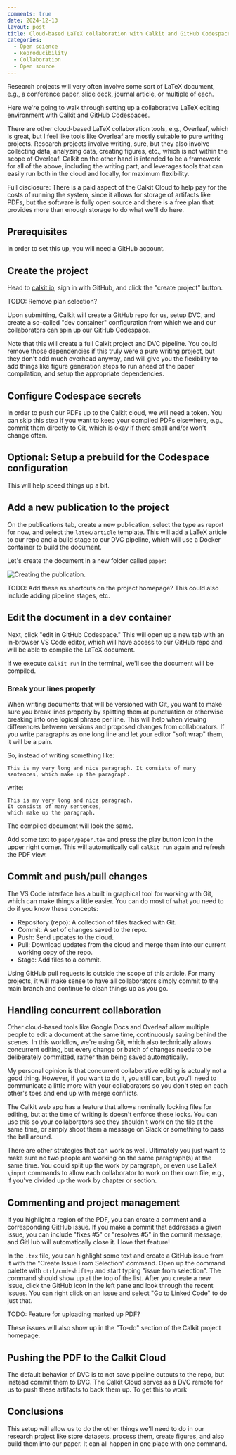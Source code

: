 ```yaml
---
comments: true
date: 2024-12-13
layout: post
title: Cloud-based LaTeX collaboration with Calkit and GitHub Codespaces
categories:
  - Open science
  - Reproducibility
  - Collaboration
  - Open source
---
```


Research projects will very often involve some sort of LaTeX document,
e.g., a conference paper, slide deck, journal article,
or multiple of each.

Here we're going to walk through setting up a collaborative LaTeX editing
environment with Calkit and GitHub Codespaces.

There are other cloud-based LaTeX collaboration tools,
e.g., Overleaf, which is great,
but I feel like tools like Overleaf are
mostly suitable to pure writing projects.
Research projects involve writing, sure,
but they also involve collecting data,
analyzing data, creating figures, etc.,
which is not within the scope of Overleaf.
Calkit on the other hand is intended to be a framework for all of the above,
including the writing part,
and leverages tools that can easily run both in the cloud and locally,
for maximum flexibility.

Full disclosure: There is a paid aspect of the Calkit Cloud
to help pay for the costs of running the system,
since it allows for storage of artifacts like PDFs,
but the software is fully open source and there is a free plan
that provides more than enough storage to do what we'll do here.

## Prerequisites

In order to set this up, you will need a GitHub account.

## Create the project

Head to [calkit.io](https://calkit.io),
sign in with GitHub,
and click the "create project" button.

TODO: Remove plan selection?

Upon submitting, Calkit will create a GitHub repo for us,
setup DVC,
and create a so-called "dev container" configuration from
which we and our collaborators can spin up our GitHub Codespace.

Note that this will create a full Calkit project and DVC pipeline.
You could remove those dependencies if this truly were a pure writing
project,
but they don't add much overhead anyway,
and will give you the flexibility to add things like figure generation
steps to run ahead of the paper compilation,
and setup the appropriate dependencies.

## Configure Codespace secrets

In order to push our PDFs up to the Calkit cloud,
we will need a token.
You can skip this step if you want to keep your compiled PDFs elsewhere,
e.g., commit them directly to Git,
which is okay if there small and/or won't change often.

## Optional: Setup a prebuild for the Codespace configuration

This will help speed things up a bit.

## Add a new publication to the project

On the publications tab,
create a new publication,
select the type as report for now,
and select the `latex/article` template.
This will add a LaTeX article to our repo and a build stage to our
DVC pipeline,
which will use a Docker container to build the document.

Let's create the document in a new folder called `paper`:

![Creating the publication.](TODO)

TODO: Add these as shortcuts on the project homepage?
This could also include adding pipeline stages, etc.

## Edit the document in a dev container

Next, click "edit in GitHub Codespace."
This will open up a new tab with an in-browser VS Code
editor, which will have access to our GitHub repo
and will be able to compile the LaTeX document.

If we execute `calkit run` in the terminal,
we'll see the document will be compiled.

### Break your lines properly

When writing documents that will be versioned with Git,
you want to make sure you break lines properly
by splitting them at punctuation or otherwise breaking into one
logical phrase per line.
This will help when viewing differences between versions
and proposed changes from collaborators.
If you write paragraphs as one long line and let your editor "soft wrap"
them,
it will be a pain.

So, instead of writing something like:

```
This is my very long and nice paragraph. It consists of many sentences, which make up the paragraph.
```

write:

```
This is my very long and nice paragraph.
It consists of many sentences,
which make up the paragraph.
```

The compiled document will look the same.

Add some text to `paper/paper.tex` and press the play button icon
in the upper right corner.
This will automatically call `calkit run` again and refresh the PDF view.

## Commit and push/pull changes

The VS Code interface has a built in graphical tool for working with Git,
which can make things a little easier.
You can do most of what you need to do if you know these concepts:

- Repository (repo): A collection of files tracked with Git.
- Commit: A set of changes saved to the repo.
- Push: Send updates to the cloud.
- Pull: Download updates from the cloud and merge them into our current
  working copy of the repo.
- Stage: Add files to a commit.

Using GitHub pull requests is outside the scope of this article.
For many projects,
it will make sense to have all collaborators simply commit
to the main branch and continue to clean things up as you go.

## Handling concurrent collaboration

Other cloud-based tools like Google Docs and Overleaf
allow multiple people to edit a document at the same time,
continuously saving behind the scenes.
In this workflow, we're using Git,
which also technically allows concurrent editing,
but every change or batch of changes needs to be deliberately committed,
rather than being saved automatically.

My personal opinion is that concurrent collaborative editing is
actually not a good thing.
However, if you want to do it,
you still can,
but you'll need to communicate a little more with your collaborators
so you don't step on each other's toes and end up with merge conflicts.

The Calkit web app has a feature that allows nominally locking files for
editing,
but at the time of writing is doesn't enforce these locks.
You can use this so your collaborators see they shouldn't
work on the file at the same time,
or simply shoot them a message on Slack or something to pass the ball around.

There are other strategies that can work as well.
Ultimately you just want to make sure no two people are working on the same
paragraph(s) at the same time.
You could split up the work by paragraph,
or even use LaTeX `\input` commands to allow each collaborator to work
on their own file, e.g.,
if you've divided up the work by chapter or section.

## Commenting and project management

If you highlight a region of the PDF, you can create a comment
and a corresponding GitHub issue.
If you make a commit that addresses a given issue,
you can include "fixes #5" or "resolves #5" in the commit message,
and GitHub will automatically close it.
I love that feature!

In the `.tex` file, you can highlight some text and create a GitHub
issue from it with the "Create Issue From Selection" command.
Open up the command palette with `ctrl/cmd+shift+p` and
start typing "issue from selection".
The command should show up at the top of the list.
After you create a new issue,
click the GitHub icon in the left pane and look through the recent issues.
You can right click on an issue and select "Go to Linked Code" to do just
that.

TODO: Feature for uploading marked up PDF?

These issues will also show up in the "To-do" section of the Calkit project
homepage.

## Pushing the PDF to the Calkit Cloud

The default behavior of DVC is to not save
pipeline outputs to the repo, but instead commit them to DVC.
The Calkit Cloud serves as a DVC remote for us to push these artifacts
to back them up.
To get this to work

## Conclusions

This setup will allow us to do the other things we'll
need to do in our research project like store datasets,
process them, create figures,
and also build them into our paper.
It can all happen in one place with one command.
